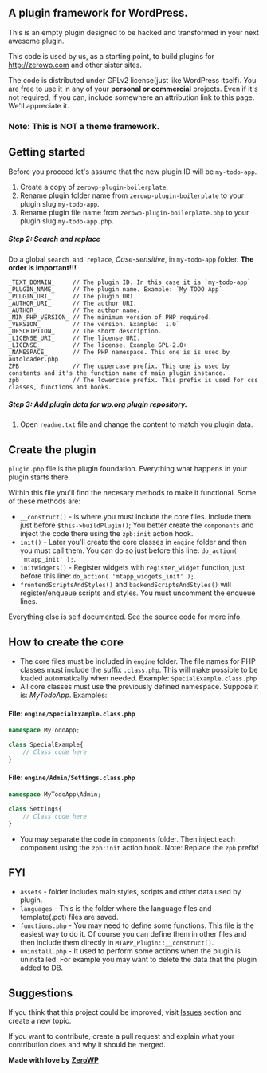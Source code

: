 ## A plugin framework for WordPress. 

This is an empty plugin designed to be hacked and transformed in your next awesome plugin.

This code is used by us, as a starting point, to build plugins for http://zerowp.com and other sister sites.

The code is distributed under GPLv2 license(just like WordPress itself). You are free to use it in any of your **personal or commercial** projects. Even if it's not required, if you can, include somewhere an attribution link to this page. We'll appreciate it.

### Note: This is NOT a theme framework.

## Getting started

Before you proceed let's assume that the new plugin ID will be `my-todo-app`.

1. Create a copy of `zerowp-plugin-boilerplate`.
1. Rename plugin folder name from `zerowp-plugin-boilerplate` to your plugin slug `my-todo-app`.
1. Rename plugin file name from `zerowp-plugin-boilerplate.php` to your plugin slug `my-todo-app.php`.

##### Step 2: Search and replace

Do a global `search and replace`,  *Case-sensitive*, in `my-todo-app` folder. 
**The order is important!!!**

```
_TEXT_DOMAIN_     // The plugin ID. In this case it is `my-todo-app`
_PLUGIN_NAME_     // The plugin name. Example: `My TODO App`
_PLUGIN_URI_      // The plugin URI.
_AUTHOR_URI_      // The author URI.
_AUTHOR_          // The author name.
_MIN_PHP_VERSION_ // The minimum version of PHP required.
_VERSION_         // The version. Example: `1.0`
_DESCRIPTION_     // The short description.
_LICENSE_URI_     // The license URI.
_LICENSE_         // The license. Example GPL-2.0+
_NAMESPACE_       // The PHP namespace. This one is is used by autoloader.php
ZPB               // The uppercase prefix. This one is used by constants and it's the function name of main plugin instance.
zpb               // The lowercase prefix. This prefix is used for css classes, functions and hooks.
```

##### Step 3: Add plugin data for wp.org plugin repository.

1. Open `readme.txt` file and change the content to match you plugin data.

## Create the plugin
`plugin.php` file is the plugin foundation. Everything what happens in your plugin starts there.

Within this file you'll find the necesary methods to make it functional. Some of these methods are:

* `__construct()` - is where you must include the core files. Include them just before `$this->buildPlugin()`; You better create the `components` and inject the code there using the `zpb:init` action hook.
* `init()` - Later you'll create the core classes in `engine` folder and then you must call them. You can do so just before this line: `do_action( 'mtapp_init' );`.
* `initWidgets()` - Register widgets with `register_widget` function, just before this line: `do_action( 'mtapp_widgets_init' );`.
* `frontendScriptsAndStyles()` and `backendScriptsAndStyles()` will register/enqueue scripts and styles. You must uncomment the enqueue lines.

Everything else is self documented. See the source code for more info.

## How to create the core

* The core files must be included in `engine` folder. The file names for PHP classes must include the suffix `.class.php`. This will make possible to be loaded automatically when needed. Example: `SpecialExample.class.php`
* All core classes must use the previously defined namespace. Suppose it is: *MyTodoApp*. Examples:

#### File: `engine/SpecialExample.class.php`
```php 
namespace MyTodoApp;

class SpecialExample{
	// Class code here
}
```

#### File: `engine/Admin/Settings.class.php`
```php 
namespace MyTodoApp\Admin;

class Settings{
	// Class code here
}
```

* You may separate the code in `components` folder. Then inject each component using the `zpb:init` action hook. Note: Replace the `zpb` prefix! 

## FYI

* `assets` - folder includes main styles, scripts and other data used by plugin.
* `languages` - This is the folder where the language files and template(.pot) files are saved.
* `functions.php` - You may need to define some functions. This file is the easiest way to do it. Of course you can define them in other files and then include them directly in `MTAPP_Plugin::__construct()`. 
* `uninstall.php` - It used to perform some actions when the plugin is uninstalled. For example you may want to delete the data that the plugin added to DB.

## Suggestions

If you think that this project could be improved, visit [Issues](https://github.com/ZeroWP/Plugin-Boilerplate/issues) section and create a new topic.

If you want to contribute, create a pull request and explain what your contribution does and why it should be merged.

**Made with love by [ZeroWP](http://zerowp.com)**
